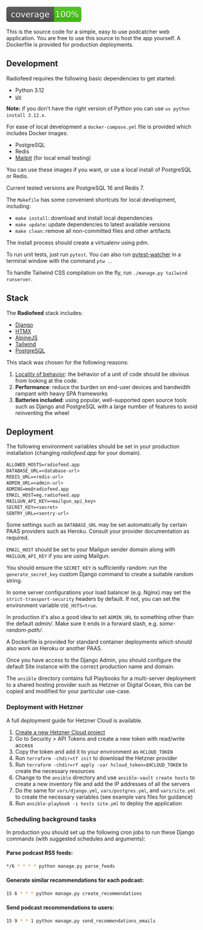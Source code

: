 
![coverage](/screenshots/coverage.svg?raw=True)

This is the source code for a simple, easy to use podcatcher web application. You are free to use this source to host the app yourself. A Dockerfile is provided for production deployments.

## Development

Radiofeed requires the following basic dependencies to get started:

* Python 3.12
* [uv](https://docs.astral.sh)

**Note:** if you don't have the right version of Python you can use `uv python install 3.12.x`.

For ease of local development a `docker-compose.yml` file is provided which includes Docker images:

* PostgreSQL
* Redis
* [Mailpit](https://mailpit.axllent.org/) (for local email testing)

You can use these images if you want, or use a local install of PostgreSQL or Redis.

Current tested versions are PostgreSQL 16 and Redis 7.

The `Makefile` has some convenient shortcuts for local development, including:

* `make install`: download and install local dependencies
* `make update`: update dependencies to latest available versions
* `make clean`: remove all non-committed files and other artifacts

The install process should create a virtualenv using pdm.

To run unit tests, just run `pytest`. You can also run [pytest-watcher](https://github.com/olzhasar/pytest-watcher) in a terminal window with the command `ptw .`.

To handle Tailwind CSS compilation on the fly, run `./manage.py tailwind runserver`.

## Stack

The **Radiofeed** stack includes:

* [Django](https://djangoproject.com)
* [HTMX](https://htmx.org)
* [AlpineJS](https://alpinejs.dev)
* [Tailwind](https://tailwindcss.com)
* [PostgreSQL](https://www.postgresql.org/)

This stack was chosen for the following reasons:

1. [Locality of behavior](https://htmx.org/essays/locality-of-behaviour/): the behavior of a unit of code should be obvious from looking at the code.
2. **Performance**: reduce the burden on end-user devices and bandwidth rampant with heavy SPA frameworks
3. **Batteries included**: using popular, well-supported open source tools such as Django and PostgreSQL with a large number of features to avoid reinventing the wheel

## Deployment

The following environment variables should be set in your production installation (changing _radiofeed.app_ for your domain).

```
ALLOWED_HOSTS=radiofeed.app
DATABASE_URL=<database-url>
REDIS_URL=<redis-url>
ADMIN_URL=<admin-url>
ADMINS=me@radiofeed.app
EMAIL_HOST=mg.radiofeed.app
MAILGUN_API_KEY=<mailgun_api_key>
SECRET_KEY=<secret>
SENTRY_URL=<sentry-url>
```

Some settings such as `DATABASE_URL` may be set automatically by certain PAAS providers such as Heroku. Consult your provider documentation as required.

`EMAIL_HOST` should be set to your Mailgun sender domain along with `MAILGUN_API_KEY` if you are using Mailgun.

You should ensure the `SECRET_KEY` is sufficiently random: run the `generate_secret_key` custom Django command to create a suitable random string.

In some server configurations your load balancer (e.g. Nginx) may set the `strict-transport-security` headers by default. If not, you can set the environment variable `USE_HSTS=true`.

In production it's also a good idea to set `ADMIN_URL` to something other than the default _admin/_. Make sure it ends in a forward slash, e.g. _some-random-path/_.

A Dockerfile is provided for standard container deployments which should also work on Heroku or another PAAS.

Once you have access to the Django Admin, you should configure the default Site instance with the correct production name and domain.

The `ansible` directory contains full Playbooks for a multi-server deployment to a shared hosting provider such as Hetzner or Digital Ocean, this can be copied and modified for your particular use-case.

### Deployment with Hetzner

A full deployment guide for Hetzner Cloud is available.

1. [Create a new Hetzner Cloud project](https://docs.hetzner.com/cloud/)
2. Go to Security > API Tokens and create a new token with read/write access
3. Copy the token and add it to your environment as `HCLOUD_TOKEN`
4. Run `terraform -chdir=tf init` to download the Hetzner provider
5. Run `terraform -chdir=rf apply -var hcloud_token=$HCLOUD_TOKEN` to create the necessary resources
6. Change to the `ansible` directory and use `ansible-vault create hosts` to create a new inventory file and add the IP addresses of all the servers
7. Do the same for `vars/django.yml`, `vars/postgres.yml`, and `vars/site.yml` to create the necessary variables (see example vars files for guidance)
8. Run `ansible-playbook -i hosts site.yml` to deploy the application

### Scheduling background tasks

In production you should set up the following cron jobs to run these Django commands (with suggested schedules and arguments):

#### Parse podcast RSS feeds:

```bash
*/6 * * * * python manage.py parse_feeds
```

#### Generate similar recommendations for each podcast:

```bash
15 6 * * * python manage.py create_recommendations
```

#### Send podcast recommendations to users:

```bash
15 9 * * 1 python manage.py send_recommendations_emails
```
